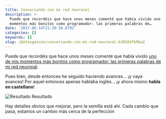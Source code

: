 ```yaml
---
title: Conversando con mi red neuronal
description: >-
  Puede que recordéis que hace unos meses comenté que había vivido uno de mis
  momentos más bonitos como programador: las primeras palabras de…
date: '2017-06-14T21:30:39.879Z'
categories: []
keywords: []
slug: /@alexgascon/conversando-con-mi-red-neuronal-b305847b9ba2
---
```


Puede que recordéis que hace unos meses comenté que había vivido [uno de mis momentos más bonitos como programador: las primeras palabras de mi red neuronal](https://medium.com/@alexgascon/el-momento-m%C3%A1s-bonito-en-la-vida-de-un-programador-621ba914f01c).

Pues bien, desde entonces he seguido haciendo avances… ¡y vaya avances! Por aquel entonces apenas hablaba inglés… ¡y ahora mismo **habla en castellano**!

![Resultado](https://cdn-images-1.medium.com/max/800/1*GKetSPBqqdqZ0X-Cv6Xoqw.png)
Resultado

Hay detalles obvios que mejorar, pero la semilla está ahí. Cada cambio que pasa, estamos un cambio más cerca de la perfección